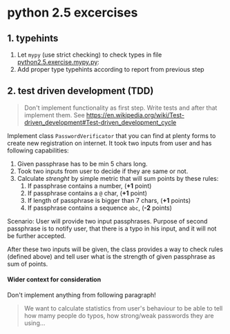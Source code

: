 # python 2.5 excercises

## 1. typehints
1. Let `mypy` (use strict checking) to check types in file [python2.5.exercise.mypy.py](python2.5.exercise.mypy.py):
1. Add proper type typehints according to report from previous step

## 2. test driven development (TDD)

> Don't implement functionality as first step. Write tests and after that implement them.
> See https://en.wikipedia.org/wiki/Test-driven_development#Test-driven_development_cycle

Implement class `PasswordVerificator` that you can find at plenty forms to 
create new registration on internet. It took two inputs from user and has following capabilities:
1. Given passphrase has to be min 5 chars long.
1. Took two inputs from user to decide if they are same or not.
1. Calculate *strenght* by simple metric that will sum points by these rules:
   1. If passphrase contains a number, (**+1** point)
   1. If passphrase contains a `@` char, (**+1** point)
   1. If length of passphrase is bigger than 7 chars, (**+1** points)
   1. If passphrase contains a sequence `abc`, (**-2** points)

Scenario:
User will provide two input passphrases. Purpose of second passphrase is 
to notify user, that there is a typo in his input, and it will not be further
accepted.

After these two inputs will be given, the class provides a way to check rules 
(defined above) and tell user what is the strength of given passphrase as sum of points.


#### Wider context for consideration
Don't implement anything from following paragraph!
> We want to calculate statistics from user's behaviour to be able to tell 
how mamy people do typos, how strong/weak passwords they are using...